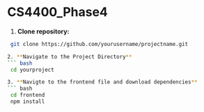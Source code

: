 # CS4400_Phase4

1. **Clone repository:**

````bash
 git clone https://github.com/yourusername/projectname.git

2. **Navigate to the Project Directory**
``` bash
 cd yourproject

3. **Navigte to the frontend file and download dependencies**
``` bash
 cd frontend
 npm install
````
